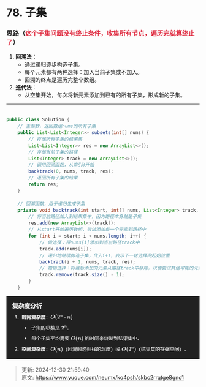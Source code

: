 # 78. 子集

### 思路（<font style="color:#DF2A3F;">这个子集问题没有终止条件，收集所有节点，遍历完就算终止了</font>）
1. **回溯法**：
    - 通过递归逐步构造子集。
    - 每个元素都有两种选择：加入当前子集或不加入。
    - 回溯的终点是遍历完整个数组。
2. **迭代法**：
    - 从空集开始，每次将新元素添加到已有的所有子集，形成新的子集。

---

```java

public class Solution {
    // 主函数，返回数组nums的所有子集
    public List<List<Integer>> subsets(int[] nums) {
        // 存储所有子集的结果集
        List<List<Integer>> res = new ArrayList<>();
        // 存储当前子集的路径
        List<Integer> track = new ArrayList<>();
        // 调用回溯函数，从索引0开始
        backtrack(0, nums, track, res);
        // 返回所有子集的结果
        return res;
    }

    // 回溯函数，用于递归生成子集
    private void backtrack(int start, int[] nums, List<Integer> track, List<List<Integer>> res) {
        // 将当前路径加入到结果集中，因为路径本身就是子集
        res.add(new ArrayList<>(track));
        // 从start开始遍历数组，尝试添加每一个元素到路径中
        for (int i = start; i < nums.length; i++) {
            // 做选择：将nums[i]添加到当前路径track中
            track.add(nums[i]);
            // 递归地继续构造子集，传入i+1，表示下一轮选择的起始位置
            backtrack(i + 1, nums, track, res);
            // 撤销选择：将最后添加的元素从路径track中移除，以便尝试其他可能的元素
            track.remove(track.size() - 1);
        }
    }
```

![1735566933653-147d7a09-521c-4610-87be-d0e28bd2ff3f.png](./img/lGnRWoak8glGJvaO/1735566933653-147d7a09-521c-4610-87be-d0e28bd2ff3f-036376.png)







> 更新: 2024-12-30 21:59:40  
> 原文: <https://www.yuque.com/neumx/ko4psh/skbc2rrqtge8gno1>